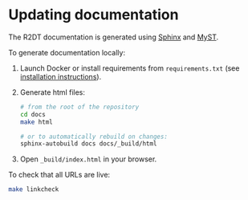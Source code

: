 # Updating documentation

The R2DT documentation is generated using [Sphinx](https://www.sphinx-doc.org/en/master/) and [MyST](https://myst-parser.readthedocs.io/en/latest/).

To generate documentation locally:

1. Launch Docker or install requirements from `requirements.txt` (see [installation instructions](./installation.md)).

2. Generate html files:
    ```bash
    # from the root of the repository
    cd docs
    make html

    # or to automatically rebuild on changes:
    sphinx-autobuild docs docs/_build/html
    ```

3. Open `_build/index.html` in your browser.

To check that all URLs are live:
```bash
make linkcheck
```
